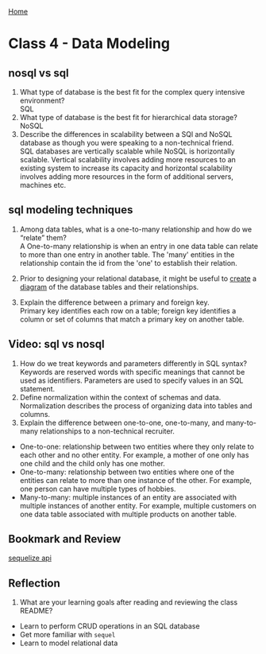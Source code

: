 [Home](/README.md)

# Class 4 - Data Modeling

## nosql vs sql

1. What type of database is the best fit for the complex query intensive environment?  
SQL
1. What type of database is the best fit for hierarchical data storage?  
NoSQL
1. Describe the differences in scalability between a SQl and NoSQL database as though you were speaking to a non-technical friend.  
SQL databases are vertically scalable while NoSQL is horizontally scalable. Vertical scalability involves adding more resources to an existing system to increase its capacity and horizontal scalability involves adding more resources in the form of additional servers, machines etc.

## sql modeling techniques

1. Among data tables, what is a one-to-many relationship and how do we “relate” them?  
A One-to-many relationship is when an entry in one data table can relate to more than one entry in another table. The 'many' entities in the relationship contain the id from the 'one' to establish their relation.

1. Prior to designing your relational database, it might be useful to <ins>create</ins> a <ins>diagram</ins> of the database tables and their relationships.
1. Explain the difference between a primary and foreign key.  
Primary key identifies each row on a table; foreign key identifies a column or set of columns that match a primary key on another table.


## Video: sql vs nosql

1. How do we treat keywords and parameters differently in SQL syntax?
Keywords are reserved words with specific meanings that cannot be used as identifiers. Parameters are used to specify values in an SQL statement.
1. Define normalization within the context of schemas and data.  
Normalization describes the process of organizing data into tables and columns.
1. Explain the difference between one-to-one, one-to-many, and many-to-many relationships to a non-technical recruiter.  

- One-to-one: relationship between two entities where they only relate to each other and no other entity. For example, a mother of one only has one child and the child only has one mother.
- One-to-many: relationship between two entities where one of the entities can relate to more than one instance of the other. For example, one person can have multiple types of hobbies.
- Many-to-many: multiple instances of an entity are associated with multiple instances of another entity. For example, multiple customers on one data table associated with multiple products on another table.

## Bookmark and Review

[sequelize api](https://sequelize.org/master/)

## Reflection

1. What are your learning goals after reading and reviewing the class README?  
- Learn to perform CRUD operations in an SQL database
- Get more familiar with `sequel`
- Learn to model relational data